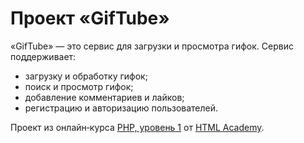 # Проект «GifTube»

«GifTube» — это сервис для загрузки и просмотра гифок. Сервис поддерживает:

* загрузку и обработку гифок;
* поиск и просмотр гифок;
* добавление комментариев и лайков;
* регистрацию и авторизацию пользователей.

Проект из онлайн‑курса [PHP, уровень 1](https://htmlacademy.ru/intensive/php) от [HTML Academy](https://htmlacademy.ru).
